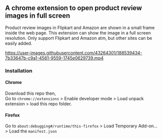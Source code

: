 ## A chrome extension to open product review images in full screen

Product review images in Flipkart and Amazon are shown in a small frame inside the web page. This extension can show the image in a full screen resolution. Only support Flipkart and Amazon atm, but other sites can be easily added.

https://user-images.githubusercontent.com/43264301/188539434-7b33647b-c9a1-4561-9559-1745e0629739.mp4

### Installation
#### Chrome
Download this repo then,   
Go to `chrome://extensions` > Enable developer mode > Load unpack extension > load this repo folder.  

#### Firefox
Go to `about:debugging#/runtime/this-firefox` > Load Temporary Add-on... > Load the `manifest.json`